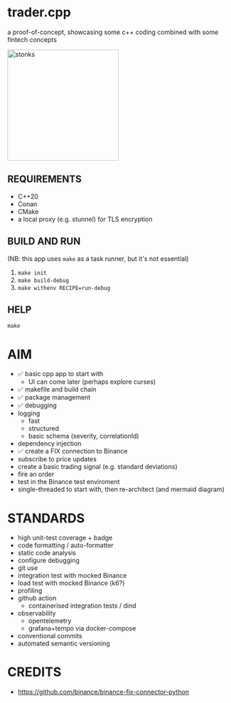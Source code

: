 # trader.cpp
a proof-of-concept, showcasing some c++ coding combined with some fintech concepts

<img src="https://static.wikia.nocookie.net/surrealmemes/images/8/80/2f0.png"
	alt="stonks"
	width="250" />

## REQUIREMENTS
- C++20
- Conan
- CMake
- a local proxy (e.g. stunnel) for TLS encryption

## BUILD AND RUN
(NB: this app uses `make` as a task runner, but it's not essential)
1. `make init`
2. `make build-debug`
3. `make withenv RECIPE=run-debug`

## HELP
`make`


# AIM
- ✅ basic cpp app to start with
	- UI can come later (perhaps explore curses)
- ✅ makefile and build chain
- ✅ package management
- ✅ debugging
- logging
    - fast
    - structured
    - basic schema (severity, correlationId)
- dependency injection
- ✅ create a FIX connection to Binance
- subscribe to price updates
- create a basic trading signal (e.g. standard deviations)
- fire an order
- test in the Binance test enviroment
- single-threaded to start with, then re-architect (and mermaid diagram)

# STANDARDS
- high unit-test coverage + badge
- code formatting / auto-formatter
- static code analysis
- configure debugging 
- git use
- integration test with mocked Binance
- load test with mocked Binance (k6?)
- profiling
- github action
    - containerised integration tests / dind
- observability
    - opentelemetry
    - grafana+tempo via docker-compose
- conventional commits
- automated semantic versioning

# CREDITS
- https://github.com/binance/binance-fix-connector-python
